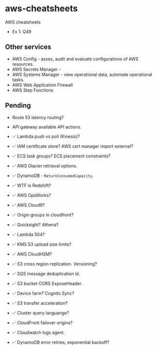 # aws-cheatsheets
AWS cheatsheets

- Ex 1: Q49

## Other services

- AWS Config - asses, audit and evaluate configurations of AWS resources.
- AWS Secrets Manager - 
- AWS Systems Manager - view operational data, automate operational tasks.
- AWS Web Application Firewall
- AWS Step Functions

## Pending

- Route 53 latency routing?
- API gateway available API actions.

- ✅ Lambda push vs poll (Kinesis)?
- ✅ IAM certificate store? AWS cert manager import external?
- ✅ ECS task groups? ECS placement constraints?
- ✅ AWS Glacier retrieval options.
- ✅ DynamoDB - `ReturnConsumedCapacity`.
- ✅ WTF is Redshift?
- ✅ AWS OpsWorks?
- ✅ AWS Cloud9?
- ✅ Origin groups in cloudfront?
- ✅ Quicksight? Athena?
- ✅ Lambda 504?
- ✅ KMS S3 upload size limits?
- ✅ AWS CloudHSM?
- ✅ S3 cross region replication. Versioning?
- ✅ SQS message deduplication id.
- ✅ S3 bucket CORS ExposeHeader.
- ✅ Device farm? Cognito Sync?
- ✅ S3 transfer acceleration?
- ✅ Cluster query languange?
- ✅ CloudFront failover origins?
- ✅ Cloudwatch logs agent.
- ✅ DynamoDB error retries, exponential backoff?
